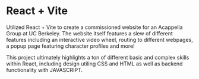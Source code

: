 # React + Vite

Utilized React + Vite to create a commissioned website for an Acappella Group at UC Berkeley. The website itself features a slew of different features including an interactive video wheel, routing to different webpages, a popup page featuring character profiles and more! 

This project ultimately highlights a ton of different basic and complex skills within React, including design utiling CSS and HTML as well as backend functionality with JAVASCRIPT. 


